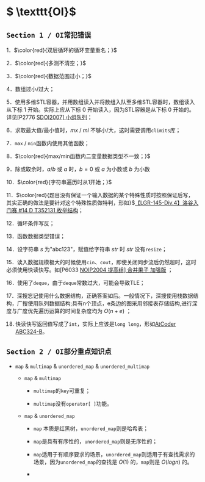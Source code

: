 # $ \texttt{OI}$

## $\texttt{Section 1  /  OI常犯错误}$

1．$\color{red}{双层循环的循环变量重名；}$

2．$\color{red}{多测不清空；}$

3．$\color{red}{数据范围过小；}$

4．数组过小/过大；

5．使用多维STL容器，并用数组读入并将数组入队至多维STL容器时，数组读入从下标 $1$ 开始。实际上应从下标 $0$ 开始读入，因为STL容器是从下标 $0$ 开始的。详见[P2776 [SDOI2007\] 小组队列](https://www.luogu.com.cn/problem/P2776)；

6．求取最大值/最小值时，$mx$ / $mi$ 不够小/大，这时需要调用`climits`库；

7．`max` / `min`函数内使用其他函数；

8．$\color{red}{max/min函数内二变量数据类型不一致；}$

9．除或取余时，$a / b$ 或 $a % b$ 时，$b = 0$ 或 $a$ 为小数或 $b$ 为小数

10．$\color{red}{字符串遍历时从1开始；}$

11．$\color{red}{题目没有保证一个输入数据的某个特殊性质时按照保证后写，其实正确的做法是要针对这个特殊性质做特判，形如}$[【LGR-145-Div.4】洛谷入门赛 #14 D T352131 枚举结构](https://www.luogu.com.cn/problem/T352131?contestId=114059)；

12．循环条件写反；

13．函数数据类型错误；

14．设字符串 $s$ 为"abc123"，赋值给字符串 $str$ 时 $str$ 没有`resize`；

15．读入数据规模极大的时候使用`cin`、`cout`，即使关闭同步流后仍然超时，这时必须使用快读快写。如[P6033 [NOIP2004 提高组\] 合并果子 加强版](https://www.luogu.com.cn/problem/P6033) ；

16．使用了`deque`，由于`deque`常数过大，可能会导致TLE；

17．深搜忘记使用什么数据结构，正确答案如后。一般情况下，深搜使用栈数据结构，广搜使用队列数据结构;具有n个顶点，e条边的图采用邻接表存储结构,进行深度与广度优先遍历运算的时间复杂度均为 $O(n+e)$ ；

18. 快读快写返回值写成了`int`，实际上应该是`long long`，形如[AtCoder ABC324-B](https://atcoder.jp/contests/abc324/tasks/abc324_b)。

## $\texttt{Section 2 / OI部分重点知识点}$

- `map` & `multimap` & `unordered_map` & `unordered_multimap`
  
  - `map` & `multimap`
    
    - `multimap`的`key`可重复；
    
    - `multimap`没有`operator[ ]`功能。
  
  - `map` & `unordered_map`
    
    - `map` 本质是红黑树，`unordered_map`则是哈希表；
    
    - `map`是具有有序性的，`unordered_map`则是无序性的；
    
    - `map`适用于有顺序要求的场景，`unordered_map`则适用于有查找需求的场景，因为`unordered_map`的查找是 $O(1)$ 的，`map`则是 $O(log n)$ 的。
    
    - 